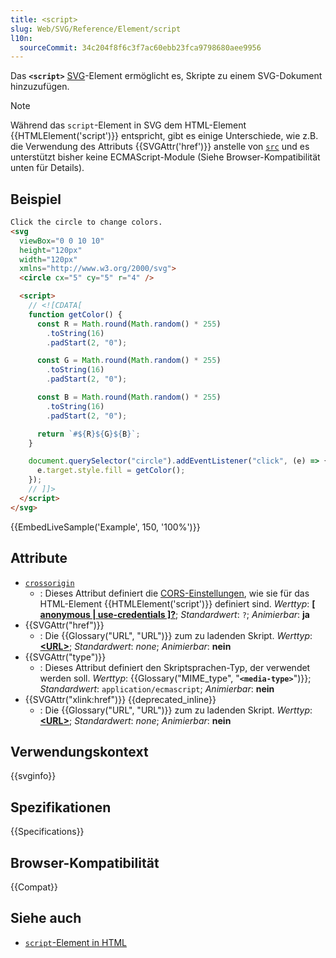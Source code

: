 ```yaml
---
title: <script>
slug: Web/SVG/Reference/Element/script
l10n:
  sourceCommit: 34c204f8f6c3f7ac60ebb23fca9798680aee9956
---
```


Das **`<script>`** [SVG](/de/docs/Web/SVG)-Element ermöglicht es, Skripte zu einem SVG-Dokument hinzuzufügen.

> [!NOTE]
> Während das `script`-Element in SVG dem HTML-Element {{HTMLElement('script')}} entspricht, gibt es einige Unterschiede, wie z.B. die Verwendung des Attributs {{SVGAttr('href')}} anstelle von [`src`](/de/docs/Web/HTML/Reference/Elements/script#src) und es unterstützt bisher keine ECMAScript-Module (Siehe Browser-Kompatibilität unten für Details).

## Beispiel

```html
Click the circle to change colors.
<svg
  viewBox="0 0 10 10"
  height="120px"
  width="120px"
  xmlns="http://www.w3.org/2000/svg">
  <circle cx="5" cy="5" r="4" />

  <script>
    // <![CDATA[
    function getColor() {
      const R = Math.round(Math.random() * 255)
        .toString(16)
        .padStart(2, "0");

      const G = Math.round(Math.random() * 255)
        .toString(16)
        .padStart(2, "0");

      const B = Math.round(Math.random() * 255)
        .toString(16)
        .padStart(2, "0");

      return `#${R}${G}${B}`;
    }

    document.querySelector("circle").addEventListener("click", (e) => {
      e.target.style.fill = getColor();
    });
    // ]]>
  </script>
</svg>
```

{{EmbedLiveSample('Example', 150, '100%')}}

## Attribute

- [`crossorigin`](/de/docs/Web/HTML/Reference/Elements/script#crossorigin)
  - : Dieses Attribut definiert die [CORS-Einstellungen](/de/docs/Web/HTML/Reference/Attributes/crossorigin), wie sie für das HTML-Element {{HTMLElement('script')}} definiert sind.
    _Werttyp_: [**[ anonymous | use-credentials ]?**](/de/docs/Web/CSS/string); _Standardwert_: `?`; _Animierbar_: **ja**
- {{SVGAttr("href")}}
  - : Die {{Glossary("URL", "URL")}} zum zu ladenden Skript.
    _Werttyp_: **[\<URL>](/de/docs/Web/SVG/Guides/Content_type#url)**; _Standardwert_: _none_; _Animierbar_: **nein**
- {{SVGAttr("type")}}
  - : Dieses Attribut definiert den Skriptsprachen-Typ, der verwendet werden soll.
    _Werttyp_: {{Glossary("MIME_type", "**`<media-type>`**")}}; _Standardwert_: `application/ecmascript`; _Animierbar_: **nein**
- {{SVGAttr("xlink:href")}} {{deprecated_inline}}
  - : Die {{Glossary("URL", "URL")}} zum zu ladenden Skript.
    _Werttyp_: **[\<URL>](/de/docs/Web/SVG/Guides/Content_type#url)**; _Standardwert_: _none_; _Animierbar_: **nein**

## Verwendungskontext

{{svginfo}}

## Spezifikationen

{{Specifications}}

## Browser-Kompatibilität

{{Compat}}

## Siehe auch

- [`script`-Element in HTML](/de/docs/Web/HTML/Reference/Elements/script)
